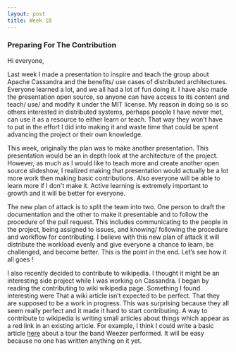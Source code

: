 ```yaml
---
layout: post
title: Week 10
---
```


### Preparing For The Contribution

Hi everyone,

Last week I made a presentation to inspire and teach the group about Apache Cassandra and the benefits/ use cases of distributed architectures. Everyone learned a lot, and we all had a lot of fun doing it. I have also made the presentation open source, so anyone can have access to its content and teach/ use/ and modify it under the MIT license. My reason in doing so is so others interested in distributed systems, perhaps people I have never met, can use it as a resource to either learn or teach. That way they won’t have to put in the effort I did into making it and waste time that could be spent advancing the project or their own knowledge. 

This week, originally the plan was to make another presentation. This presentation would be an in depth look at the architecture of the project. However, as much as I would like to teach more and create another open source slideshow, I realized making that presentation would actually be a lot more work then making basic contributions. Also everyone will be able to learn more if I don't make it. Active learning is extremely important to growth and it will be better for everyone. 

The new plan of attack is to split the team into two. One person to draft the documentation and the other to make it presentable and to follow the procedure of the pull request. This includes communicating to the people in the project, being assigned to issues, and knowing/ following the procedure and workflow for contributing. I believe with this new plan of attack it will distribute the workload evenly and give everyone a chance to learn, be challenged, and become better. This is the point in the end. Let’s see how it all goes !

I also recently decided to contribute to wikipedia. I thought it might be an interesting side project while I was working on Cassandra.  I began by reading the contributing to wiki wikipedia page.  Something I found interesting were That a wiki article isn’t expected to be perfect. That they are supposed to be a work in progress. This was surprising because they all seem really perfect and it made it hard to start contributing. A way to contribute to wikipedia is writing small articles about things which appear as a red link in an existing article. For example, I think I could write a basic article [here](https://en.wikipedia.org/wiki/Foozer) about a tour the band Weezer performed. It will be easy because no one has written anything on it yet.
